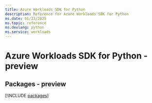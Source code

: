```yaml
---
title: Azure Workloads SDK for Python
description: Reference for Azure Workloads SDK for Python
ms.date: 01/23/2025
ms.topic: reference
ms.devlang: python
ms.service: workloads
---
```

# Azure Workloads SDK for Python - preview
## Packages - preview
[!INCLUDE [packages](workloads-index.md)]